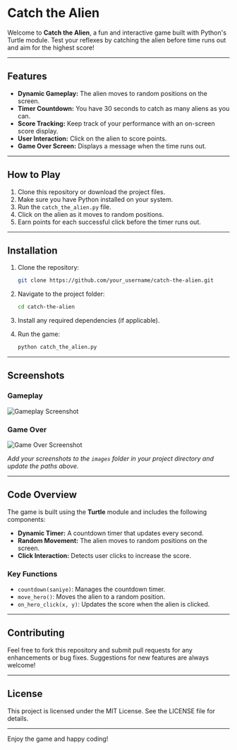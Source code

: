 # Catch the Alien

Welcome to **Catch the Alien**, a fun and interactive game built with Python's Turtle module. Test your reflexes by catching the alien before time runs out and aim for the highest score!

---

## Features
- **Dynamic Gameplay:** The alien moves to random positions on the screen.
- **Timer Countdown:** You have 30 seconds to catch as many aliens as you can.
- **Score Tracking:** Keep track of your performance with an on-screen score display.
- **User Interaction:** Click on the alien to score points.
- **Game Over Screen:** Displays a message when the time runs out.

---

## How to Play
1. Clone this repository or download the project files.
2. Make sure you have Python installed on your system.
3. Run the `catch_the_alien.py` file.
4. Click on the alien as it moves to random positions.
5. Earn points for each successful click before the timer runs out.

---

## Installation
1. Clone the repository:
   ```bash
   git clone https://github.com/your_username/catch-the-alien.git
   ```

2. Navigate to the project folder:
   ```bash
   cd catch-the-alien
   ```

3. Install any required dependencies (if applicable).

4. Run the game:
   ```bash
   python catch_the_alien.py
   ```

---

## Screenshots

### Gameplay
![Gameplay Screenshot](![image](https://github.com/user-attachments/assets/4362607e-8e71-4dd0-bd3b-22458ee5fd1b))

### Game Over
![Game Over Screenshot](![image](https://github.com/user-attachments/assets/d56de775-3eff-44a2-926c-5e3a3b97e171)
)

*Add your screenshots to the `images` folder in your project directory and update the paths above.*

---

## Code Overview
The game is built using the **Turtle** module and includes the following components:
- **Dynamic Timer:** A countdown timer that updates every second.
- **Random Movement:** The alien moves to random positions on the screen.
- **Click Interaction:** Detects user clicks to increase the score.

### Key Functions
- `countdown(saniye)`: Manages the countdown timer.
- `move_hero()`: Moves the alien to a random position.
- `on_hero_click(x, y)`: Updates the score when the alien is clicked.

---

## Contributing
Feel free to fork this repository and submit pull requests for any enhancements or bug fixes. Suggestions for new features are always welcome!

---

## License
This project is licensed under the MIT License. See the LICENSE file for details.

---

Enjoy the game and happy coding!

